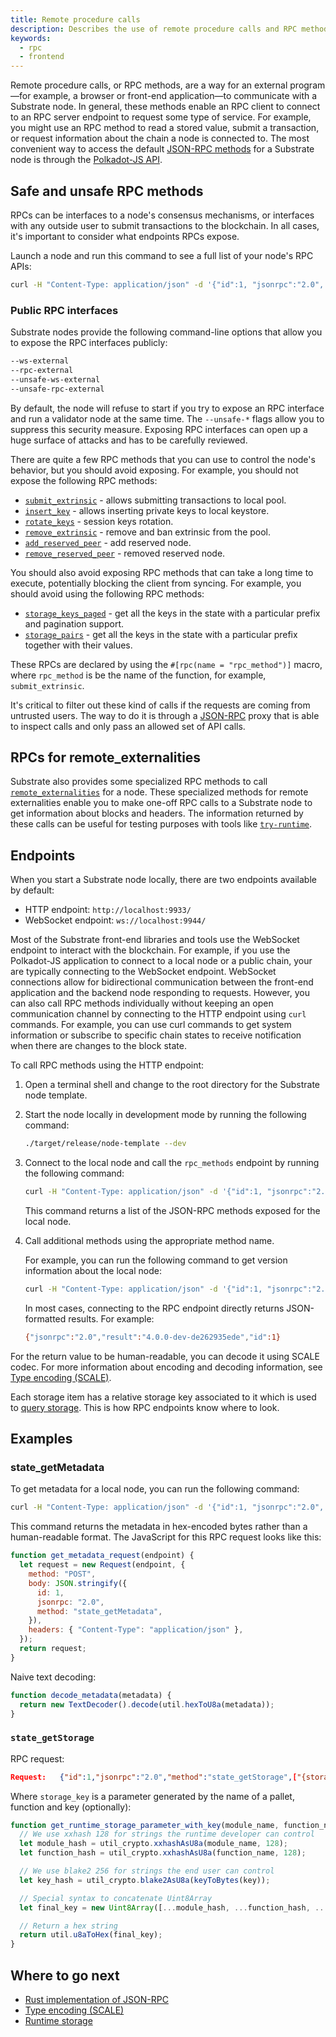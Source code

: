 ```yaml
---
title: Remote procedure calls
description: Describes the use of remote procedure calls and RPC methods to interact with a Substrate node.
keywords:
  - rpc
  - frontend
---
```


Remote procedure calls, or RPC methods, are a way for an external program—for example, a browser or front-end application—to communicate with a Substrate node.
In general, these methods enable an RPC client to connect to an RPC server endpoint to request some type of service.
For example, you might use an RPC method to read a stored value, submit a transaction, or request information about the chain a node is connected to.
The most convenient way to access the default [JSON-RPC methods](https://polkadot.js.org/docs/substrate/rpc/) for a Substrate node is through the [Polkadot-JS API](https://polkadot.js.org/docs/api/).

## Safe and unsafe RPC methods

RPCs can be interfaces to a node's consensus mechanisms, or interfaces with any outside user to submit transactions to the blockchain.
In all cases, it's important to consider what endpoints RPCs expose.

Launch a node and run this command to see a full list of your node's RPC APIs:

```bash
curl -H "Content-Type: application/json" -d '{"id":1, "jsonrpc":"2.0", "method": "rpc_methods"}' http://localhost:9933/
```

### Public RPC interfaces

Substrate nodes provide the following command-line options that allow you to expose the RPC interfaces publicly:

```bash
--ws-external
--rpc-external
--unsafe-ws-external
--unsafe-rpc-external
```

By default, the node will refuse to start if you try to expose an RPC interface and run a validator node at the same time.
The `--unsafe-*` flags allow you to suppress this security measure.
Exposing RPC interfaces can open up a huge surface of attacks and has to be carefully reviewed.

There are quite a few RPC methods that you can use to control the node's behavior, but you should avoid exposing.
For example, you should not expose the following RPC methods:

- [`submit_extrinsic`](https://paritytech.github.io/substrate/master/sc_rpc_api/author/trait.AuthorApiClient.html) - allows submitting transactions to local pool.
- [`insert_key`](https://paritytech.github.io/substrate/master/sc_rpc_api/author/trait.AuthorApiClient.html) - allows inserting private keys to local keystore.
- [`rotate_keys`](https://paritytech.github.io/substrate/master/sc_rpc_api/author/trait.AuthorApiClient.html) - session keys rotation.
- [`remove_extrinsic`](https://paritytech.github.io/substrate/master/sc_rpc_api/author/trait.AuthorApi.html#tymethod.remove_extrinsic) - remove and ban extrinsic from the pool.
- [`add_reserved_peer`](https://paritytech.github.io/substrate/master/sc_rpc_api/system/trait.SystemApiClient.html) - add reserved node.
- [`remove_reserved_peer`](https://paritytech.github.io/substrate/master/sc_rpc_api/system/trait.SystemApiClient.html) - removed reserved node.

You should also avoid exposing RPC methods that can take a long time to execute, potentially blocking the client from syncing.
For example, you should avoid using the following RPC methods:

- [`storage_keys_paged`](https://paritytech.github.io/substrate/master/sc_rpc_api/state/trait.StateApiClient.html) - get all the keys in the state with a particular prefix and pagination support.
- [`storage_pairs`](https://paritytech.github.io/substrate/master/sc_rpc_api/state/trait.StateApiClient.html) - get all the keys in the state with a particular prefix together with their values.

These RPCs are declared by using the `#[rpc(name = "rpc_method")]` macro, where `rpc_method` is be the name of the function, for example, `submit_extrinsic`.

It's critical to filter out these kind of calls if the requests are coming from untrusted users.
The way to do it is through a [JSON-RPC](/reference/glossary#json-rpc) proxy that is able to inspect calls and only pass an allowed set of API calls.

## RPCs for remote_externalities

Substrate also provides some specialized RPC methods to call [`remote_externalities`](https://paritytech.github.io/substrate/master/remote_externalities/rpc_api/index.html) for a node.
These specialized methods for remote externalities enable you to make one-off RPC calls to a Substrate node to get information about blocks and headers.
The information returned by these calls can be useful for testing purposes with tools like [`try-runtime`](/reference/command-line-tools/try-runtime/).

## Endpoints

When you start a Substrate node locally, there are two endpoints available by default:

- HTTP endpoint: `http://localhost:9933/`
- WebSocket endpoint: `ws://localhost:9944/`

Most of the Substrate front-end libraries and tools use the WebSocket endpoint to interact with the blockchain.
For example, if you use the Polkadot-JS application to connect to a local node or a public chain, your are typically connecting to the WebSocket endpoint.
WebSocket connections allow for bidirectional communication between the front-end application and the backend node responding to requests.
However, you can also call RPC methods individually without keeping an open communication channel by connecting to the HTTP endpoint using `curl` commands.
For example, you can use curl commands to get system information or subscribe to specific chain states to receive notification when there are changes to the block state.

To call RPC methods using the HTTP endpoint:

1. Open a terminal shell and change to the root directory for the Substrate node template.

2. Start the node locally in development mode by running the following command:
   
   ```bash
   ./target/release/node-template --dev
   ```

3. Connect to the local node and call the `rpc_methods` endpoint by running the following command:
   
   ```bash
   curl -H "Content-Type: application/json" -d '{"id":1, "jsonrpc":"2.0", "method": "rpc_methods"}' http://localhost:9933/
   ```

    This command returns a list of the JSON-RPC methods exposed for the local node.

1. Call additional methods using the appropriate method name.
   
   For example, you can run the following command to get version information about the local node:

   ```bash
   curl -H "Content-Type: application/json" -d '{"id":1, "jsonrpc":"2.0", "method": "system_version"}' http://localhost:9933/
   ```
   
   In most cases, connecting to the RPC endpoint directly returns JSON-formatted results.
   For example:

   ```bash
   {"jsonrpc":"2.0","result":"4.0.0-dev-de262935ede","id":1}
   ```

   
For the return value to be human-readable, you can decode it using SCALE codec.
For more information about encoding and decoding information, see [Type encoding (SCALE)](/reference/scale-codec/).

Each storage item has a relative storage key associated to it which is used to [query storage](/main-docs/build/runtime-storage#querying-storage).
This is how RPC endpoints know where to look.

## Examples

### state_getMetadata

To get metadata for a local node, you can run the following command:

```bash
curl -H "Content-Type: application/json" -d '{"id":1, "jsonrpc":"2.0", "method": "state_getMetadata"}' http://localhost:9933/
```

This command returns the metadata in hex-encoded bytes rather than a human-readable format. 
The JavaScript for this RPC request looks like this:

```javascript
function get_metadata_request(endpoint) {
  let request = new Request(endpoint, {
    method: "POST",
    body: JSON.stringify({
      id: 1,
      jsonrpc: "2.0",
      method: "state_getMetadata",
    }),
    headers: { "Content-Type": "application/json" },
  });
  return request;
}
```

Naive text decoding:

```javascript
function decode_metadata(metadata) {
  return new TextDecoder().decode(util.hexToU8a(metadata));
}
```

### `state_getStorage`

RPC request:

```json
Request:   {"id":1,"jsonrpc":"2.0","method":"state_getStorage",["{storage_key}"]}
```

Where `storage_key` is a parameter generated by the name of a pallet, function and key (optionally):

```javascript
function get_runtime_storage_parameter_with_key(module_name, function_name, key) {
  // We use xxhash 128 for strings the runtime developer can control
  let module_hash = util_crypto.xxhashAsU8a(module_name, 128);
  let function_hash = util_crypto.xxhashAsU8a(function_name, 128);

  // We use blake2 256 for strings the end user can control
  let key_hash = util_crypto.blake2AsU8a(keyToBytes(key));

  // Special syntax to concatenate Uint8Array
  let final_key = new Uint8Array([...module_hash, ...function_hash, ...key_hash]);

  // Return a hex string
  return util.u8aToHex(final_key);
}
```

## Where to go next

- [Rust implementation of JSON-RPC](https://github.com/paritytech/jsonrpc)
- [Type encoding (SCALE)](/reference/scale-codec)
- [Runtime storage](/main-docs/build/runtime-storage/)
